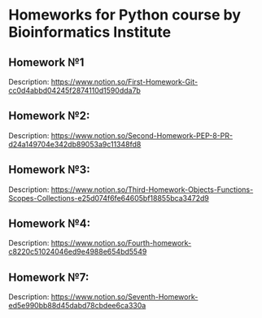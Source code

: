 # Homeworks for Python course by Bioinformatics Institute

## Homework №1

Description: https://www.notion.so/First-Homework-Git-cc0d4abbd04245f2874110d1590dda7b

## Homework №2:

Description: https://www.notion.so/Second-Homework-PEP-8-PR-d24a149704e342db89053a9c11348fd8

## Homework №3:

Description: https://www.notion.so/Third-Homework-Objects-Functions-Scopes-Collections-e25d074f6fe64605bf18855bca3472d9


## Homework №4:

Description: https://www.notion.so/Fourth-homework-c8220c51024046ed9e4988e654bd5549

## Homework №7:

Description: https://www.notion.so/Seventh-Homework-ed5e990bb88d45dabd78cbdee6ca330a
